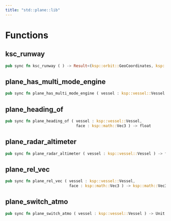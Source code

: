 ```yaml
---
title: "std::plane::lib"
---
```




# Functions


## ksc_runway

```rust
pub sync fn ksc_runway ( ) -> Result<(ksp::orbit::GeoCoordinates, ksp::orbit::GeoCoordinates), string>
```



## plane_has_multi_mode_engine

```rust
pub sync fn plane_has_multi_mode_engine ( vessel : ksp::vessel::Vessel ) -> bool
```



## plane_heading_of

```rust
pub sync fn plane_heading_of ( vessel : ksp::vessel::Vessel,
                               face : ksp::math::Vec3 ) -> float
```



## plane_radar_altimeter

```rust
pub sync fn plane_radar_altimeter ( vessel : ksp::vessel::Vessel ) -> float
```



## plane_rel_vec

```rust
pub sync fn plane_rel_vec ( vessel : ksp::vessel::Vessel,
                            face : ksp::math::Vec3 ) -> ksp::math::Vec3
```



## plane_switch_atmo

```rust
pub sync fn plane_switch_atmo ( vessel : ksp::vessel::Vessel ) -> Unit
```



